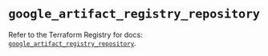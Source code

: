 # `google_artifact_registry_repository`

Refer to the Terraform Registry for docs: [`google_artifact_registry_repository`](https://registry.terraform.io/providers/hashicorp/google/6.11.1/docs/resources/artifact_registry_repository).
